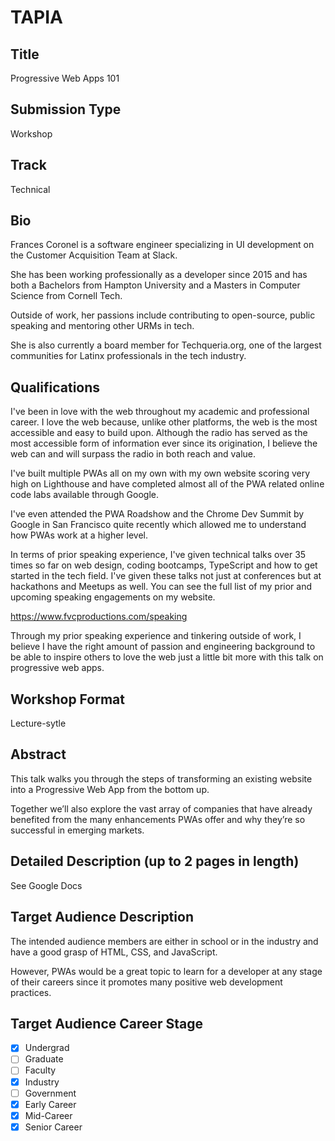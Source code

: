 # TAPIA

## Title

Progressive Web Apps 101

## Submission Type

Workshop

## Track

Technical

## Bio

Frances Coronel is a software engineer specializing in UI development on the Customer Acquisition Team at Slack.

She has been working professionally as a developer since 2015 and has both a Bachelors from Hampton University and a Masters in Computer Science from Cornell Tech.

Outside of work, her passions include contributing to open-source, public speaking and mentoring other URMs in tech.

She is also currently a board member for Techqueria.org, one of the largest communities for Latinx professionals in the tech industry.

## Qualifications

I've been in love with the web throughout my academic and professional career. I love the web because, unlike other platforms, the web is the most accessible and easy to build upon. Although the radio has served as the most accessible form of information ever since its origination, I believe the web can and will surpass the radio in both reach and value.

I've built multiple PWAs all on my own with my own website scoring very high on Lighthouse and have completed almost all of the PWA related online code labs available through Google.

I've even attended the PWA Roadshow and the Chrome Dev Summit by Google in San Francisco quite recently which allowed me to understand how PWAs work at a higher level.

In terms of prior speaking experience, I've given technical talks over 35 times so far on web design, coding bootcamps, TypeScript and how to get started in the tech field. I've given these talks not just at conferences but at hackathons and Meetups as well. You can see the full list of my prior and upcoming speaking engagements on my website.

https://www.fvcproductions.com/speaking

Through my prior speaking experience and tinkering outside of work, I believe I have the right amount of passion and engineering background to be able to inspire others to love the web just a little bit more with this talk on progressive web apps.

## Workshop Format

Lecture-sytle

## Abstract

This talk walks you through the steps of transforming an existing website into a Progressive Web App from the bottom up.

Together we’ll also explore the vast array of companies that have already benefited from the many enhancements PWAs offer and why they’re so successful in emerging markets.

## Detailed Description (up to 2 pages in length)

See Google Docs

## Target Audience Description

The intended audience members are either in school or in the industry and have a good grasp of HTML, CSS, and JavaScript.

However, PWAs would be a great topic to learn for a developer at any stage of their careers since it promotes many positive web development practices.

## Target Audience Career Stage

- [x] Undergrad
- [ ] Graduate
- [ ] Faculty
- [x] Industry
- [ ] Government
- [x] Early Career
- [x] Mid-Career
- [x] Senior Career
